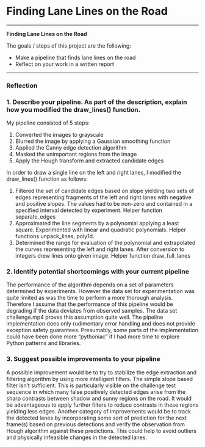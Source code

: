 # **Finding Lane Lines on the Road** 

---

**Finding Lane Lines on the Road**

The goals / steps of this project are the following:
* Make a pipeline that finds lane lines on the road
* Reflect on your work in a written report

---

### Reflection

### 1. Describe your pipeline. As part of the description, explain how you modified the draw_lines() function.
My pipeline consisted of 5 steps:
1. Converted the images to grayscale
2. Blurred the image by applying a Gaussian smoothing function
3. Applied the Canny edge detection algorithm
4. Masked the unimportant regions from the image
5. Apply the Hough transform and extracted candidate edges 
 
In order to draw a single line on the left and right lanes, I modified the draw_lines() function as follows:
1. Filtered the set of candidate edges based on slope yielding two sets of edges representing fragments of the left and right lanes with negative and positive slopes. The values had to be non-zero and contained in a specified interval detected by experiment. Helper function separate_edges
2. Approximated the line segments by a polynomial applying a least square. Experimented with linear and quadratic polynomials. Helper functions unpack_lines, poly1d.
3. Determined the range for evaluation of the polynomial and extrapolated the curves representing the left and right lanes. After conversion to integers drew lines onto given image. Helper function draw_full_lanes

### 2. Identify potential shortcomings with your current pipeline
The performance of the algorithm depends on a set of parameters determined by experiments. However the data set for experimentation was quite limited as was the time to perform a more thorough analysis. Therefore I assume that the performance of this pipeline would be degrading if the data deviates from observed samples. The data set challenge.mp4 proves this assumption quite well.
The pipeline implementation does only rudimentary error handling and does not provide exception safety guarantees. Presumably, some parts of the implementation could have been done more “pythoniac” if I had more time to explore Python patterns and libraries.

### 3. Suggest possible improvements to your pipeline

A possible improvement would be to try to stabilize the edge extraction and filtering algorithm by using more intelligent filters. The simple slope based filter isn’t sufficient. This is particularly visible on the challenge test sequence in which many false positively detected edges arise from the sharp contrasts between shadow and sunny regions on the road. It would be advantageous to apply further filters to reduce contrasts in these regions yielding less edges.
Another category of improvements would be to track the detected lanes by incorporating some sort of prediction for the next frame(s) based on previous detections and verify the observation from Hough algorithm against these predictions. This could help to avoid outliers and physically infeasible changes in the detected lanes.

